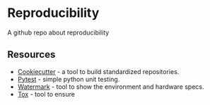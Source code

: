 # Reproducibility
A github repo about reproducibility

## Resources

- [Cookiecutter](https://github.com/drivendata/cookiecutter-data-science) - a tool to build standardized repositories.
- [Pytest](https://github.com/pytest-dev/pytest/) - simple python unit testing.
- [Watermark](https://github.com/rasbt/watermark) - tool to show the environment and hardware specs.
- [Tox](https://tox.readthedocs.io/en/latest/) - tool to ensure 